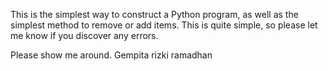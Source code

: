 This is the simplest way to construct a Python program, as well as the
simplest method to remove or add items. This is quite simple, so please
let me know if you discover any errors.

Please show me around. Gempita rizki ramadhan
